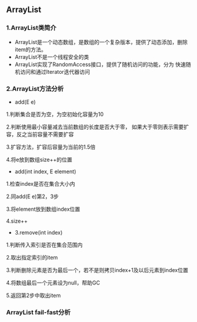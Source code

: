 ## ArrayList
### 1.ArrayList类简介

- ArrayList是一个动态数组，是数组的一个复杂版本，提供了动态添加，删除
item的方法。
- ArrayList不是一个线程安全的类
- ArrayList实现了RandomAccess接口，提供了随机访问的功能，分为
快速随机访问和通过Iterator迭代器访问

### 2.ArrayList方法分析

- add(E e)

1.判断集合是否为空，为空初始化容量为10

2.判断使用最小容量减去当前数组的长度是否大于零，
如果大于零则表示需要扩容，反之当前容量不需要扩容

3.扩容方法，扩容后容量为当前的1.5倍

4.将e放到数组size++的位置

- add(int index, E element)

1.检查index是否在集合大小内

2.同add(E e)第2，3步

3.将element放到数组index位置

4.size++

- 3.remove(int index)

1.判断传入索引是否在集合范围内

2.取出指定索引的item

3.判断删除元素是否为最后一个，若不是则拷贝index+1及以后元素到index位置

4.将数组最后一个元素设为null，帮助GC

5.返回第2步中取出item

### ArrayList fail-fast分析
